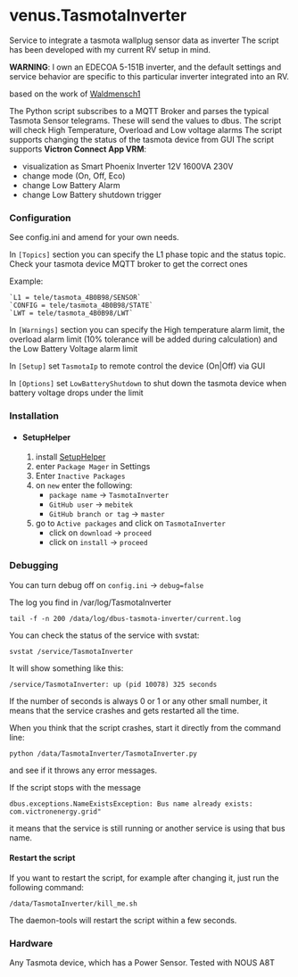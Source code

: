 # venus.TasmotaInverter
Service to integrate a tasmota wallplug sensor data as inverter
The script has been developed with my current RV setup in mind.

**WARNING**: I own an EDECOA 5-151B inverter, and the default settings and service behavior are specific to this particular inverter integrated into an RV.

based on the work of [Waldmensch1](https://github.com/Waldmensch1/venus.dbus-tasmota-inverter)

The Python script subscribes to a MQTT Broker and parses the typical Tasmota Sensor telegrams. These will send the values to dbus. 
The script will check High Temperature, Overload and Low voltage alarms 
The script supports changing the status of the tasmota device from GUI
The script supports **Victron Connect App VRM**:
   * visualization as Smart Phoenix Inverter 12V 1600VA 230V
   * change mode (On, Off, Eco)
   * change Low Battery Alarm
   * change Low Battery shutdown trigger

### Configuration

See config.ini and amend for your own needs.

In `[Topics]` section you can specify the L1 phase topic and the status topic. Check your tasmota device MQTT broker to get the correct ones

Example:

    `L1 = tele/tasmota_4B0B98/SENSOR`
    `CONFIG = tele/tasmota_4B0B98/STATE`
    `LWT = tele/tasmota_4B0B98/LWT`
In `[Warnings]` section you can specify the High temperature alarm limit, the overload alarm limit (10% tolerance will be added during calculation) and the Low Battery Voltage alarm limit

In `[Setup]` set `TasmotaIp` to remote control the device (On|Off) via GUI

In `[Options]` set `LowBatteryShutdown` to shut down the tasmota device when battery voltage drops under the limit



### Installation

* #### SetupHelper
  1. install [SetupHelper](https://github.com/kwindrem/SetupHelper)
  2. enter `Package Mager` in Settings
  3. Enter `Inactive Packages`
  4. on `new` enter the following:
     - `package name` -> `TasmotaInverter`
     - `GitHub user` -> `mebitek`
     - `GitHub branch or tag` -> `master`
  5. go to `Active packages` and click on `TasmotaInverter`
     - click on `download` -> `proceed`
     - click on `install` -> `proceed`

### Debugging
You can turn debug off on `config.ini` -> `debug=false`

The log you find in /var/log/TasmotaInverter

`tail -f -n 200 /data/log/dbus-tasmota-inverter/current.log`

You can check the status of the service with svstat:

`svstat /service/TasmotaInverter`

It will show something like this:

`/service/TasmotaInverter: up (pid 10078) 325 seconds`

If the number of seconds is always 0 or 1 or any other small number, it means that the service crashes and gets restarted all the time.

When you think that the script crashes, start it directly from the command line:

`python /data/TasmotaInverter/TasmotaInverter.py`

and see if it throws any error messages.

If the script stops with the message

`dbus.exceptions.NameExistsException: Bus name already exists: com.victronenergy.grid"`

it means that the service is still running or another service is using that bus name.

#### Restart the script

If you want to restart the script, for example after changing it, just run the following command:

`/data/TasmotaInverter/kill_me.sh`

The daemon-tools will restart the script within a few seconds.

### Hardware

Any Tasmota device, which has a Power Sensor.
Tested with NOUS A8T
